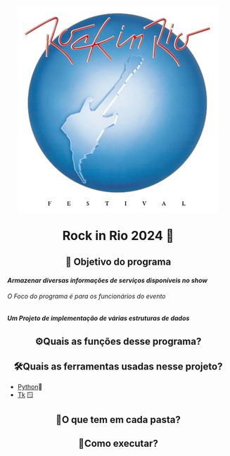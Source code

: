 <h1 align="center">
<img src="./assets/RockInRio_1985.webp"/>
<p>Rock in Rio 2024 🎸</p>
</h1>

<h2 align="center"><p>📌 Objetivo do programa</p</h2>

#### *Armazenar diversas informações de serviços disponíveis no show*
###### *O Foco do programa é para os funcionários do evento*
###### ***Um Projeto de implementação de várias estruturas de dados***

<h2 align="center">⚙️Quais as funções desse programa?</h2>

<h2 align="center">🛠️Quais as ferramentas usadas nesse projeto?</h2>

- [Python](https://docs.python.org/3/)🐍
- [Tk](https://docs.python.org/pt-br/3/library/tkinter.html) 🪟

<h2 align="center">📂O que tem em cada pasta?</h2> 

<h2 align="center">🧐Como executar?</h2>
